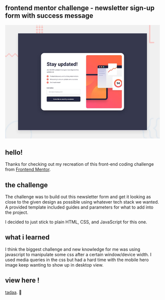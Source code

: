 ## frontend mentor challenge - newsletter sign-up form with success message

![Design preview for the Newsletter sign-up form with success message coding challenge](./design/desktop-preview.jpg)

## hello!

Thanks for checking out my recreation of this front-end coding challenge from [Frontend Mentor](https://www.frontendmentor.io).

## the challenge

The challenge was to build out this newsletter form and get it looking as close to the given design as possible using whatever tech stack we wanted. A provided template included guides and parameters for what to add into the project.

I decided to just stick to plain HTML, CSS, and JavaScript for this one.

## what i learned

I think the biggest challenge and new knowledge for me was using javascript to manipulate some css after a certain window/device width. I used media queries in the css but had a hard time with the mobile hero image keep wanting to show up in desktop view.

## view here !
[tadaa](https://newsletter-fm.netlify.app/). :tada:
